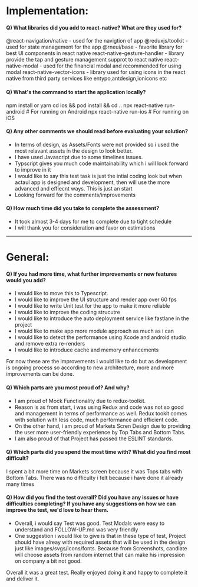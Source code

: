 # Implementation:

#### Q) What libraries did you add to react-native? What are they used for?

@react-navigation/native - used for the navigtion of app
@reduxjs/toolkit - used for state management for the app
@rneui/base - favorite library for best UI components in react native
react-native-gesture-handler - library provide the tap and gesture management supprot to react native
react-native-modal - used for the financial modal and recommended for using modal
react-native-vector-icons - library used for using icons in the react native from third party services like entypo,antdesign,ionicons etc

#### Q) What's the command to start the application locally?

npm install or yarn
cd ios && pod install && cd ..
npx react-native run-android # For running on Android
npx react-native run-ios # For running on iOS

#### Q) Any other comments we should read before evaluating your solution?

- In terms of design, as Assets/Fonts were not provided so i used the most relavant assets in the design to look better.  
- I have used Javascript due to some timelines issues.
- Typscript gives you much code maintainability which i will look forward to improve in it
- I would like to say this test task is just the intial coding look but when actaul app is designed and development, then will use the more advanced and effiecnt ways. This is just an start
- Looking forward for the comments/improvements

#### Q) How much time did you take to complete the assessment?

- It took almost 3-4 days for me to complete due to tight schedule
- I will thank you for consideration and favor on estimations

---

# General:

#### Q) If you had more time, what further improvements or new features would you add?

- I would like to move this to Typescript.
- I would like to improve the UI structure and render app over 60 fps
- I would like to write Unit test for the app to make it more reliable
- I would like to improve the coding strucutre
- I would like to introduce the auto deployment service like fastlane in the project
- I would like to make app more module approach as much as i can
- I would like to detect the performance using Xcode and android studio and remove extra re-renders
- I would like to introduce cache and memory enhancements

For now these are the improvements i would like to do but as development is ongoing process so according to new architecture, more and more improvements can be done.

#### Q) Which parts are you most proud of? And why?

- I am proud of Mock Functionality due to redux-toolkit.
- Reason is as from start, i was using Redux and code was not so good and management in terms of performance as well. Redux tookit comes with solution with less code, much performance and efficient code.
- On the other hand, i am proud of Markets Scren Design due to providing the user more user-friendly experience by Top Tabs and Bottom Tabs.
- I am also proud of that Project has passed the ESLINT standards.

#### Q) Which parts did you spend the most time with? What did you find most difficult?

I spent a bit more time on Markets screen because it was Tops tabs with Bottom Tabs. There was no difficulty i felt because i have done it already many times

#### Q) How did you find the test overall? Did you have any issues or have difficulties completing? If you have any suggestions on how we can improve the test, we'd love to hear them.

- Overall, i would say Test was good. Test Modals were easy to understand and FOLLOW-UP.md was very friendly
- One suggestion i would like to give is that in these type of test, Project should have alreay with required assets that will be used in the design just like images/svgs/icons/fonts. Because from Screenshots, candiate will choose assets from random internet that can make his impression on company a bit not good.

Overall it was a great test. Really enjoyed doing it and happy to complete it and deliver it.
